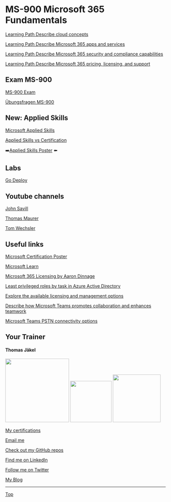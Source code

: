# MS-900 Microsoft 365 Fundamentals


[Learning Path Describe cloud concepts](https://learn.microsoft.com/en-us/training/paths/microsoft-azure-fundamentals-describe-cloud-concepts/)

[Learning Path Describe Microsoft 365 apps and services](https://learn.microsoft.com/en-us/training/paths/describe-microsoft-365-core-services-concepts/)

[Learning Path Describe Microsoft 365 security and compliance capabilities](https://learn.microsoft.com/en-us/training/paths/m365-security-compliance-capabilities/)

[Learning Path Describe Microsoft 365 pricing, licensing, and support](https://learn.microsoft.com/en-us/training/paths/m365-licensing-service-support/)


## Exam MS-900

[MS-900 Exam](https://learn.microsoft.com/en-us/certifications/microsoft-365-fundamentals/)

[Übungsfragen MS-900](https://learn.microsoft.com/certifications/exams/ms-900/practice/assessment?assessment-type=practice&assessmentId=50)


## New: Applied Skills

[Microsoft Applied Skills](https://learn.microsoft.com/en-us/credentials/)

[Applied Skills vs Certification](https://aka.ms/ChooseYourMicrosoftCredential)

➡️[Applied Skills Poster](https://query.prod.cms.rt.microsoft.com/cms/api/am/binary/RW1c0zC) ⬅️



## Labs

<!-- [Skillable (Register with Training Key)](https://brainymotion.learnondemand.net/User/Login) -->
[Go Deploy](https://lms.godeploy.it)



## Youtube channels
[John Savill](https://www.youtube.com/@NTFAQGuy)

[Thomas Maurer](https://www.youtube.com/@Thomas_Maurer)

[Tom Wechsler](https://www.youtube.com/@tomvideo2brain)


## Useful links

[Microsoft Certification Poster](https://aka.ms/traincertposter)

[Microsoft Learn](https://docs.microsoft.com/en-us/learn/)

[Microsoft 365 Licensing by Aaron Dinnage](https://m365maps.com/)

[Least privileged roles by task in Azure Active Directory](https://learn.microsoft.com/en-us/azure/active-directory/roles/delegate-by-task)

[Explore the available licensing and management options](https://learn.microsoft.com/en-us/training/modules/identify-licensing-options-available-microsoft-365/4-license-management-options)

[Describe how Microsoft Teams promotes collaboration and enhances teamwork](https://learn.microsoft.com/en-us/training/modules/describe-collaboration-solutions-microsoft-365/3-workloads-teams-value-they-provide)

[Microsoft Teams PSTN connectivity options](https://learn.microsoft.com/en-us/microsoftteams/pstn-connectivity)


##  Your Trainer
#### Thomas Jäkel

<img src="https://download69118.blob.core.windows.net/anon/Profilbild.jpg" width="200"/>
<a href="https://www.credly.com/badges/c1fe9e82-60d2-4268-8204-3709479a2bf9/public_url"><img src="https://download69118.blob.core.windows.net/anon/microsoft-certified-trainer-2023-2024.png" width="130"/></a>
<a href="https://www.credly.com/badges/fc4737d8-923a-4d37-8f1a-497c08a7c1ff/public_url"><img src="https://download69118.blob.core.windows.net/anon/AAI-badge.png" width="150"/></a>

[My certifications](https://www.credly.com/users/thomas-jakel)

[Email me](mailto:thomas.jaekel@brainymotion.de?subject=MS-900)

[Check out my GitHub repos](https://github.com/www42)

[Find me on LinkedIn](https://linkedin.com/in/tjkkll)

[Follow me on Twitter](https://twitter.com/tjkkll)

[My Blog](https://blog.az.training)

---

[Top](#ms-900-microsoft-365-fundamentals)